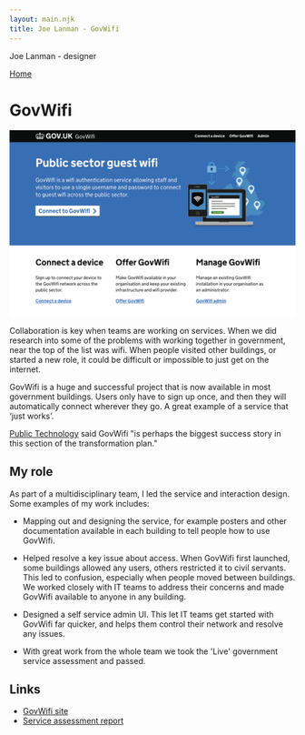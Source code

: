 ```yaml
---
layout: main.njk
title: Joe Lanman - GovWifi
---
```


Joe Lanman - designer

<div class="home-link">

  [Home](/)

</div>

# GovWifi

<img src="/assets/images/govwifi-home.png" alt="Screenshot. Public sector guest wifi. GovWifi is a wifi authentication service allowing staff and visitors to use a single username and password to connect to guest wifi across the public sector. Links for Connect a device, Offer GovWifi and Manage Govwifi.">

Collaboration is key when teams are working on services. When we did research into some of the problems with working together in government, near the top of the list was wifi. When people visited other buildings, or started a new role, it could be difficult or impossible to just get on the internet.

GovWifi is a huge and successful project that is now available in most government buildings. Users only have to sign up once, and then they will automatically connect wherever they go. A great example of a service that ‘just works’.

[Public Technology](https://www.publictechnology.net/2019/02/25/business-and-industry/government-transformation-strategy-has-it-stuck/) said GovWifi "is perhaps the biggest success story in this section of the transformation plan."

## My role

As part of a multidisciplinary team, I led the service and interaction design. Some examples of my work includes:

 - Mapping out and designing the service, for example posters and other documentation available in each building to tell people how to use GovWifi.

 - Helped resolve a key issue about access. When GovWifi first launched, some buildings allowed any users, others restricted it to civil servants. This led to confusion, especially when people moved between buildings. We worked closely with IT teams to address their concerns and made GovWifi available to anyone in any building.

 - Designed a self service admin UI. This let IT teams get started with GovWifi far quicker, and helps them control their network and resolve any issues.

 - With great work from the whole team we took the 'Live' government service assessment and passed.

## Links

 - [GovWifi site](https://wifi.service.gov.uk)
 - [Service assessment report](https://www.gov.uk/service-standard-reports/govwifi)
